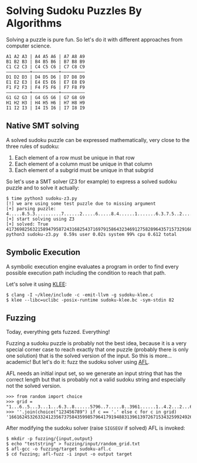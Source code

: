 # Solving Sudoku Puzzles By Algorithms

Solving a puzzle is pure fun. So let's do it with different approaches from computer science.

```
A1 A2 A3 | A4 A5 A6 | A7 A8 A9
B1 B2 B3 | B4 B5 B6 | B7 B8 B9
C1 C2 C3 | C4 C5 C6 | C7 C8 C9
–––––––––+––––––––––+–––––––––
D1 D2 D3 | D4 D5 D6 | D7 D8 D9
E1 E2 E3 | E4 E5 E6 | E7 E8 E9
F1 F2 F3 | F4 F5 F6 | F7 F8 F9
–––––––––+––––––––––+–––––––––
G1 G2 G3 | G4 G5 G6 | G7 G8 G9
H1 H2 H3 | H4 H5 H6 | H7 H8 H9
I1 I2 I3 | I4 I5 I6 | I7 I8 I9
```


## Native SMT solving

A solved sudoku puzzle can be expressed mathematically, very close to the three rules of sudoku:

1. Each element of a row must be unique in that row
2. Each element of a column must be unique in that column
3. Each element of a subgrid must be unique in that subgrid

So let's use a SMT solver (Z3 for example) to express a solved sudoku puzzle and to solve it actually:

```
$ time python3 sudoku-z3.py 
[!] we are using some test puzzle due to missing argument
[+] parsing puzzle: 4.....8.5.3..........7......2.....6.....8.4......1.......6.3.7.5..2.....1.4......
[+] start solving using Z3
[+] solved: True
417369825632158947958724316825437169791586432346912758289643571573291684164875293
python3 sudoku-z3.py  0.59s user 0.02s system 99% cpu 0.612 total
```


## Symbolic Execution

A symbolic execution engine evaluates a program in order to find every possible execution path including the condition to reach that path.

Let's solve it using [KLEE](http://klee.github.io):

```
$ clang -I ~/klee/include -c -emit-llvm -g sudoku-klee.c
$ klee --libc=uclibc -posix-runtime sudoku-klee.bc -sym-stdin 82
```


## Fuzzing

Today, everything gets fuzzed. Everything!

Fuzzing a sudoku puzzle is probably not the best idea, because it is a very special corner case to reach exactly that one puzzle (probably there is only one solution) that is the solved version of the input. So this is more... academic! But let's do it: fuzz the sudoku solver using [AFL](http://lcamtuf.coredump.cx/afl/).

AFL needs an initial input set, so we generate an input string that has the correct length but that is probably not a valid sudoku string and especially not the solved version.

```python3
>>> from random import choice
>>> grid = "1...6..5...3...1...6.3..8......5796..7.....8..3961......1..4.2...2...6...8..9...4"
>>> ''.join(choice("123456789") if c == '.' else c for c in grid)
'166162453263324123567375843599857964179194883139613972671534325992492661389198924'
```

After modifying the sudoku solver (raise `SIGSEGV` if solved) AFL is invoked:

```
$ mkdir -p fuzzing/{input,output}
$ echo "teststring" > fuzzing/input/random_grid.txt
$ afl-gcc -o fuzzing/target sudoku-afl.c
$ cd fuzzing; afl-fuzz -i input -o output target
```